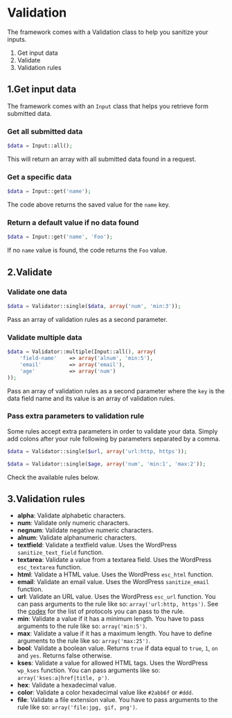Validation
==========

The framework comes with a Validation class to help you sanitize your inputs.

1. Get input data
2. Validate
3. Validation rules

1.Get input data
----------------

The framework comes with an `Input` class that helps you retrieve form submitted data.

### Get all submitted data

```php
$data = Input::all();
```

This will return an array with all submitted data found in a request.

### Get a specific data

```php
$data = Input::get('name');
```
The code above returns the saved value for the `name` key.

### Return a default value if no data found

```php
$data = Input::get('name', 'Foo');
```

If no `name` value is found, the code returns the `Foo` value.

2.Validate
----------

### Validate one data

```php
$data = Validator::single($data, array('num', 'min:3'));
```
Pass an array of validation rules as a second parameter.

### Validate multiple data

```php
$data = Validator::multiple(Input::all(), array(
	'field-name'	=> array('alnum', 'min:5'),
	'email'			=> array('email'),
	'age'			=> array('num')
));
```

Pass an array of validation rules as a second parameter where the `key` is the data field name and its value is an array of validation rules.

### Pass extra parameters to validation rule

Some rules accept extra parameters in order to validate your data. Simply add colons after your rule following by parameters separated by a comma.

```php
$data = Validator::single($url, array('url:http, https'));

$data = Validator::single($age, array('num', 'min:1', 'max:2'));
```

Check the available rules below.

3.Validation rules
------------------

- **alpha**: Validate alphabetic characters.
- **num**: Validate only numeric characters.
- **negnum**: Validate negative numeric characters.
- **alnum**: Validate alphanumeric characters.
- **textfield**: Validate a textfield value. Uses the WordPress `sanitize_text_field` function.
- **textarea**: Validate a value from a textarea field. Uses the WordPress `esc_textarea` function.
- **html**: Validate a HTML value. Uses the WordPress `esc_html` function.
- **email**: Validate an email value. Uses the WordPress `sanitize_email` function.
- **url**: Validate an URL value. Uses the WordPress `esc_url` function. You can pass arguments to the rule like so: `array('url:http, https')`. See the [codex](http://codex.wordpress.org/Function_Reference/esc_url) for the list of protocols you can pass to the rule.
- **min**: Validate a value if it has a minimum length. You have to pass arguments to the rule like so: `array('min:5')`.
- **max**: Validate a value if it has a maximum length. You have to define arguments to the rule like so: `array('max:25')`.
- **bool**: Validate a boolean value. Returns `true` if data equal to `true`, `1`, `on` and `yes`. Returns false otherwise.
- **kses**: Validate a value for allowed HTML tags. Uses the WordPress `wp_kses` function. You can pass arguments like so: `array('kses:a|href|title, p')`.
- **hex**: Validate a hexadecimal value.
- **color**: Validate a color hexadecimal value like `#2abb6f` or `#ddd`.
- **file**: Validate a file extension value. You have to pass arguments to the rule like so: `array('file:jpg, gif, png')`.

